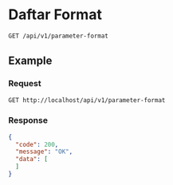 # Daftar Format

<!-- @category Common -->

```bash
GET /api/v1/parameter-format
```

## Example

### Request

```bash
GET http://localhost/api/v1/parameter-format
```

### Response

```json
{
  "code": 200,
  "message": "OK",
  "data": [
  ]
}
```